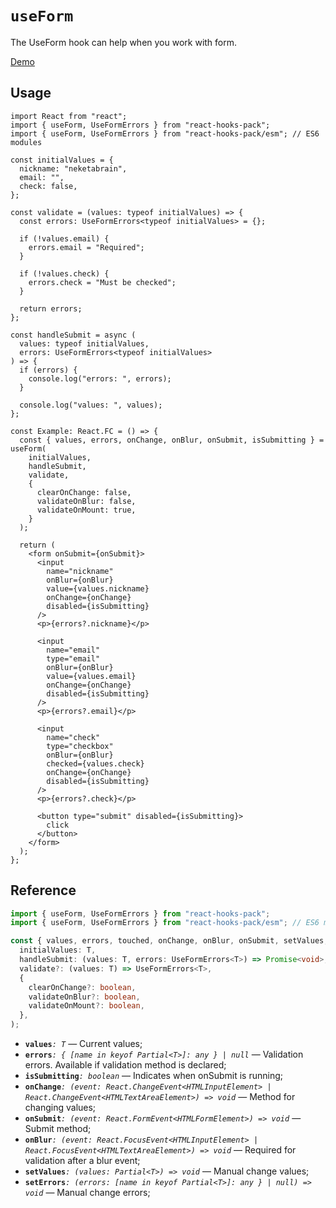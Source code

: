 # `useForm`

The UseForm hook can help when you work with form.

[Demo](https://codesandbox.io/s/useform-demo-yxwys)

## Usage

```tsx
import React from "react";
import { useForm, UseFormErrors } from "react-hooks-pack";
import { useForm, UseFormErrors } from "react-hooks-pack/esm"; // ES6 modules

const initialValues = {
  nickname: "neketabrain",
  email: "",
  check: false,
};

const validate = (values: typeof initialValues) => {
  const errors: UseFormErrors<typeof initialValues> = {};

  if (!values.email) {
    errors.email = "Required";
  }

  if (!values.check) {
    errors.check = "Must be checked";
  }

  return errors;
};

const handleSubmit = async (
  values: typeof initialValues,
  errors: UseFormErrors<typeof initialValues>
) => {
  if (errors) {
    console.log("errors: ", errors);
  }

  console.log("values: ", values);
};

const Example: React.FC = () => {
  const { values, errors, onChange, onBlur, onSubmit, isSubmitting } = useForm(
    initialValues,
    handleSubmit,
    validate,
    {
      clearOnChange: false,
      validateOnBlur: false,
      validateOnMount: true,
    }
  );

  return (
    <form onSubmit={onSubmit}>
      <input
        name="nickname"
        onBlur={onBlur}
        value={values.nickname}
        onChange={onChange}
        disabled={isSubmitting}
      />
      <p>{errors?.nickname}</p>

      <input
        name="email"
        type="email"
        onBlur={onBlur}
        value={values.email}
        onChange={onChange}
        disabled={isSubmitting}
      />
      <p>{errors?.email}</p>

      <input
        name="check"
        type="checkbox"
        onBlur={onBlur}
        checked={values.check}
        onChange={onChange}
        disabled={isSubmitting}
      />
      <p>{errors?.check}</p>

      <button type="submit" disabled={isSubmitting}>
        click
      </button>
    </form>
  );
};
```

## Reference

```ts
import { useForm, UseFormErrors } from "react-hooks-pack";
import { useForm, UseFormErrors } from "react-hooks-pack/esm"; // ES6 modules

const { values, errors, touched, onChange, onBlur, onSubmit, setValues, setErrors } = useForm<T>(
  initialValues: T,
  handleSubmit: (values: T, errors: UseFormErrors<T>) => Promise<void>,
  validate?: (values: T) => UseFormErrors<T>,
  {
    clearOnChange?: boolean,
    validateOnBlur?: boolean,
    validateOnMount?: boolean,
  },
);
```

- **`values`**_`: T`_ &mdash; Current values;
- **`errors`**_`: { [name in keyof Partial<T>]: any } | null`_ &mdash; Validation errors. Available if validation method is declared;
- **`isSubmitting`**_`: boolean`_ &mdash; Indicates when onSubmit is running;
- **`onChange`**_`: (event: React.ChangeEvent<HTMLInputElement> | React.ChangeEvent<HTMLTextAreaElement>) => void`_ &mdash; Method for changing values;
- **`onSubmit`**_`: (event: React.FormEvent<HTMLFormElement>) => void`_ &mdash; Submit method;
- **`onBlur`**_`: (event: React.FocusEvent<HTMLInputElement> | React.FocusEvent<HTMLTextAreaElement>) => void`_ &mdash; Required for validation after a blur event;
- **`setValues`**_`: (values: Partial<T>) => void`_ &mdash; Manual change values;
- **`setErrors`**_`: (errors: [name in keyof Partial<T>]: any } | null) => void`_ &mdash; Manual change errors;
